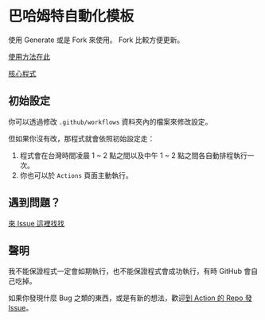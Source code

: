 # 巴哈姆特自動化模板
使用 Generate 或是 Fork 來使用。
Fork 比較方便更新。

[使用方法在此](https://github.com/marketplace/actions/bahamut-automation#使用方法)

[核心程式](https://github.com/JacobLinCool/Bahamut-Automation)

## 初始設定
你可以透過修改 `.github/workflows` 資料夾內的檔案來修改設定。

但如果你沒有改，那程式就會依照初始設定走：

1. 程式會在台灣時間凌晨 1 ~ 2 點之間以及中午 1 ~ 2 點之間各自動排程執行一次。
2. 你也可以於 `Actions` 頁面主動執行。

## 遇到問題？
[來 Issue 這裡找找](https://github.com/JacobLinCool/Bahamut-Automation/issues)

## 聲明
我不能保證程式一定會如期執行，也不能保證程式會成功執行，有時 GitHub 會自己吃掉。

如果你發現什麼 Bug 之類的東西，或是有新的想法，歡迎[到 Action 的 Repo 發 Issue](https://github.com/JacobLinCool/Bahamut-Automation/issues)。
